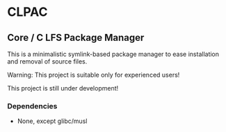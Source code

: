 # CLPAC
## Core / C LFS Package Manager

This is a minimalistic symlink-based package manager to ease installation and removal of source files.

Warning: This project is suitable only for experienced users! 

This project is still under development!

### Dependencies 

<ul>
<li> None, except glibc/musl</li>
</ul>


